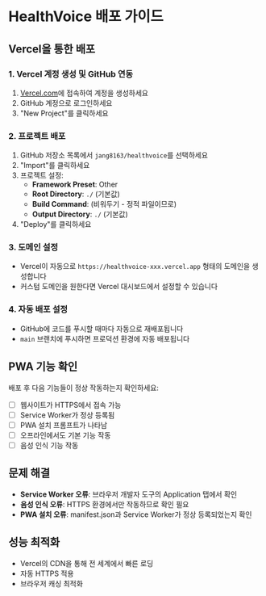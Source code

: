# HealthVoice 배포 가이드

## Vercel을 통한 배포

### 1. Vercel 계정 생성 및 GitHub 연동
1. [Vercel.com](https://vercel.com)에 접속하여 계정을 생성하세요
2. GitHub 계정으로 로그인하세요
3. "New Project"를 클릭하세요

### 2. 프로젝트 배포
1. GitHub 저장소 목록에서 `jang8163/healthvoice`를 선택하세요
2. "Import"를 클릭하세요
3. 프로젝트 설정:
   - **Framework Preset**: Other
   - **Root Directory**: `./` (기본값)
   - **Build Command**: (비워두기 - 정적 파일이므로)
   - **Output Directory**: `./` (기본값)
4. "Deploy"를 클릭하세요

### 3. 도메인 설정
- Vercel이 자동으로 `https://healthvoice-xxx.vercel.app` 형태의 도메인을 생성합니다
- 커스텀 도메인을 원한다면 Vercel 대시보드에서 설정할 수 있습니다

### 4. 자동 배포 설정
- GitHub에 코드를 푸시할 때마다 자동으로 재배포됩니다
- `main` 브랜치에 푸시하면 프로덕션 환경에 자동 배포됩니다

## PWA 기능 확인
배포 후 다음 기능들이 정상 작동하는지 확인하세요:
- [ ] 웹사이트가 HTTPS에서 접속 가능
- [ ] Service Worker가 정상 등록됨
- [ ] PWA 설치 프롬프트가 나타남
- [ ] 오프라인에서도 기본 기능 작동
- [ ] 음성 인식 기능 작동

## 문제 해결
- **Service Worker 오류**: 브라우저 개발자 도구의 Application 탭에서 확인
- **음성 인식 오류**: HTTPS 환경에서만 작동하므로 확인 필요
- **PWA 설치 오류**: manifest.json과 Service Worker가 정상 등록되었는지 확인

## 성능 최적화
- Vercel의 CDN을 통해 전 세계에서 빠른 로딩
- 자동 HTTPS 적용
- 브라우저 캐싱 최적화
